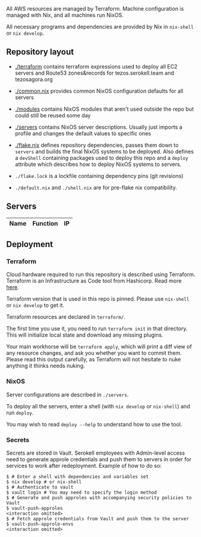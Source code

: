 <!-- # Constellation: Cluster Usage -->

<!-- 
Put a constellation image here, from https://www.allthesky.com/constellations/visualconstellations.html

Don't forget to add image credit:

_Image credit: Till Credner, CC BY-SA 3.0_
-->

<!-- Cluster description -->

All AWS resources are managed by Terraform. Machine configuration is managed
with Nix, and all machines run NixOS.

All necessary programs and dependencies are provided by Nix in `nix-shell` or `nix develop`.

## Repository layout

- [./terraform](./terraform) contains terraform expressions used to deploy
  all EC2 servers and Route53 zones&records for tezos.serokell.team and tezosagora.org

- [./common.nix](./common.nix) provides common NixOS configuration defaults
  for all servers

- [./modules](./modules) contains NixOS modules that aren't used outside
  the repo but could still be reused some day

- [./servers](./servers) contains NixOS server descriptions. Usually just
  imports a profile and changes the default values to specific ones

- [./flake.nix](./flake.nix) defines repository dependencies, passes them
  down to `servers` and builds the final NixOS systems to be deployed. Also
  defines a `devShell` containing packages used to deploy this repo and a
  `deploy` attribute which describes how to deploy NixOS systems to servers.

- `./flake.lock` is a lockfile containing dependency pins (git revisions)
- `./default.nix` and `./shell.nix` are for pre-flake nix compatibility.

## Servers

| Name    | Function       | IP |
|:-------:|:--------------:|:--:|

<!-- Put servers, their function and IP (if applicable) in this table) -->

## Deployment

### Terraform

Cloud hardware required to run this repository is described using Terraform.
Terraform is an Infrastructure as Code tool from Hashicorp. Read more [here](https://www.terraform.io/).

Terraform version that is used in this repo is pinned. Please use `nix-shell`
or `nix develop` to get it.

Terraform resources are declared in `terraform/`.

The first time you use it, you need to run `terraform init` in that directory.
This will initialize local state and download any missing plugins.

Your main workhorse will be `terraform apply`, which will print a diff view of
any resource changes, and ask you whether you want to commit them. Please read
this output carefully, as Terraform will not hesitate to nuke anything it thinks
needs nuking.

### NixOS

Server configurations are described in `./servers`.

To deploy all the servers, enter a shell (with `nix develop` or `nix-shell`)
and run `deploy`.

You may wish to read `deploy --help` to understand how to use the tool.

### Secrets

Secrets are stored in Vault. Serokell employees with Admin-level access
need to generate approle credentials and push them to servers in order
for services to work after redeployment. Example of how to do so:

```
$ # Enter a shell with dependencies and variables set
$ nix develop # or nix-shell
$ # Authenticate to vault
$ vault login # You may need to specify the login method
$ # Generate and push approles with accompanying security policies to Vault
$ vault-push-approles
<interaction omitted>
$ # Fetch approle credentials from Vault and push them to the server
$ vault-push-approle-envs
<interaction omitted>
```
